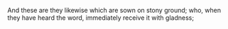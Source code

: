 And these are they likewise which are sown on stony ground; who, when they have heard the word, immediately receive it with gladness;

